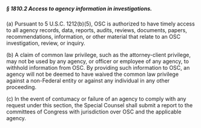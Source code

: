 ##### § 1810.2 Access to agency information in investigations. #####

(a) Pursuant to 5 U.S.C. 1212(b)(5), OSC is authorized to have timely access to all agency records, data, reports, audits, reviews, documents, papers, recommendations, information, or other material that relate to an OSC investigation, review, or inquiry.

(b) A claim of common law privilege, such as the attorney-client privilege, may not be used by any agency, or officer or employee of any agency, to withhold information from OSC. By providing such information to OSC, an agency will not be deemed to have waived the common law privilege against a non-Federal entity or against any individual in any other proceeding.

(c) In the event of contumacy or failure of an agency to comply with any request under this section, the Special Counsel shall submit a report to the committees of Congress with jurisdiction over OSC and the applicable agency.